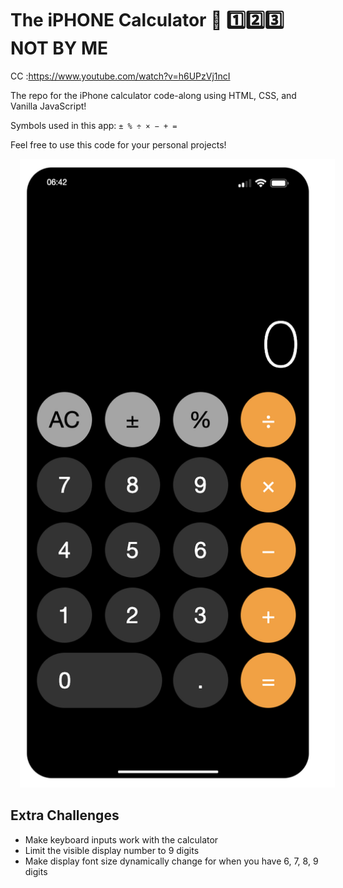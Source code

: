 # The iPHONE Calculator 📱 1️⃣2️⃣3️⃣ NOT BY ME 
CC :https://www.youtube.com/watch?v=h6UPzVj1ncI

The repo for the iPhone calculator code-along using HTML, CSS, and Vanilla JavaScript!

Symbols used in this app: `± % ÷ × − + =`

Feel free to use this code for your personal projects!

<img src="iphone.png" alt="iphone calculator" style="margin-left: 15px;" />

## Extra Challenges

- Make keyboard inputs work with the calculator
- Limit the visible display number to 9 digits
- Make display font size dynamically change for when you have 6, 7, 8, 9 digits

